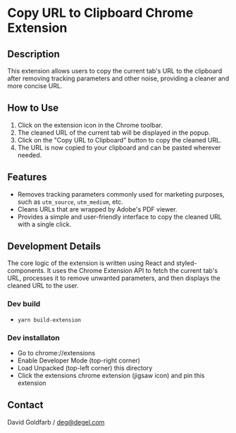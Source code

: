 # Copy URL to Clipboard Chrome Extension

## Description

This extension allows users to copy the current tab's URL to the clipboard after
removing tracking parameters and other noise, providing a cleaner and more concise URL.


## How to Use

1. Click on the extension icon in the Chrome toolbar.
2. The cleaned URL of the current tab will be displayed in the popup.
3. Click on the "Copy URL to Clipboard" button to copy the cleaned URL.
4. The URL is now copied to your clipboard and can be pasted wherever needed.


## Features
- Removes tracking parameters commonly used for marketing purposes, such as `utm_source`, `utm_medium`, etc.
- Cleans URLs that are wrapped by Adobe's PDF viewer.
- Provides a simple and user-friendly interface to copy the cleaned URL with a single click.


## Development Details

The core logic of the extension is written using React and styled-components. It uses
the Chrome Extension API to fetch the current tab's URL, processes it to remove unwanted
parameters, and then displays the cleaned URL to the user.


### Dev build

- `yarn build-extension`

### Dev installaton

- Go to chrome://extensions
- Enable Developer Mode (top-right corner)
- Load Unpacked (top-left corner) this directory
- Click the extensions chrome extension (jigsaw icon) and pin this extension


## Contact

David Goldfarb / deg@degel.com